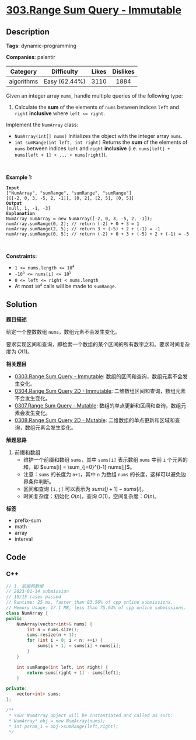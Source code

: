 # [303.Range Sum Query - Immutable](https://leetcode.com/problems/range-sum-query-immutable/description/)

## Description

**Tags**: dynamic-programming

**Companies**: palantir

|  Category  |  Difficulty   | Likes | Dislikes |
| :--------: | :-----------: | :---: | :------: |
| algorithms | Easy (62.44%) | 3110  |   1884   |


<p>Given an integer array <code>nums</code>, handle multiple queries of the following type:</p>
<ol>
  <li>Calculate the <strong>sum</strong> of the elements of <code>nums</code> between indices <code>left</code> and <code>right</code> <strong>inclusive</strong> where <code>left &lt;= right</code>.</li>
</ol>
<p>Implement the <code>NumArray</code> class:</p>
<ul>
  <li><code>NumArray(int[] nums)</code> Initializes the object with the integer array <code>nums</code>.</li>
  <li><code>int sumRange(int left, int right)</code> Returns the <strong>sum</strong> of the elements of <code>nums</code> between indices <code>left</code> and <code>right</code> <strong>inclusive</strong> (i.e. <code>nums[left] + nums[left + 1] + ... + nums[right]</code>).</li>
</ul>
<p>&nbsp;</p>
<p><strong class="example">Example 1:</strong></p>
<pre><code><strong>Input</strong>
[&quot;NumArray&quot;, &quot;sumRange&quot;, &quot;sumRange&quot;, &quot;sumRange&quot;]
[[[-2, 0, 3, -5, 2, -1]], [0, 2], [2, 5], [0, 5]]
<strong>Output</strong>
[null, 1, -1, -3]
<strong>Explanation</strong>
NumArray numArray = new NumArray([-2, 0, 3, -5, 2, -1]);
numArray.sumRange(0, 2); // return (-2) + 0 + 3 = 1
numArray.sumRange(2, 5); // return 3 + (-5) + 2 + (-1) = -1
numArray.sumRange(0, 5); // return (-2) + 0 + 3 + (-5) + 2 + (-1) = -3</code></pre>
<p>&nbsp;</p>
<p><strong>Constraints:</strong></p>
<ul>
  <li><code>1 &lt;= nums.length &lt;= 10<sup>4</sup></code></li>
  <li><code>-10<sup>5</sup> &lt;= nums[i] &lt;= 10<sup>5</sup></code></li>
  <li><code>0 &lt;= left &lt;= right &lt; nums.length</code></li>
  <li>At most <code>10<sup>4</sup></code> calls will be made to <code>sumRange</code>.</li>
</ul>

## Solution

**题目描述**

给定一个整数数组 `nums`，数组元素不会发生变化。

要求实现区间和查询，即检索一个数组的某个区间的所有数字之和。要求时间复杂度为 $O(1)$。

**相关题目**

- [0303.Range Sum Query - Immutable](0303.range-sum-query-immutable.md): 数组的区间和查询，数组元素不会发生变化。
- [0304.Range Sum Query 2D - Immutable](0304.range-sum-query-2-d-immutable.md): 二维数组区间和查询，数组元素不会发生变化。
- [0307.Range Sum Query - Mutable](0307.range-sum-query-mutable.md): 数组的单点更新和区间和查询，数组元素会发生变化。
- [0308.Range Sum Query 2D - Mutable](0308.range-sum-query-2d-mutable.md): 二维数组的单点更新和区域和查询，数组元素会发生变化。

**解题思路**

1. 前缀和数组
   - 维护一个前缀和数组 `sums`，其中 `sums[i]` 表示数组 `nums` 中前 `i` 个元素的和，即 $sums[i] = \sum_{j=0}^{i-1} nums[j]$。
   - 注意：`sums` 的长度为 `n+1`，其中 `n` 为数组 `nums` 的长度，这样可以避免边界条件判断。
   - 区间和查询 `[i,j]` 可以表示为 $sums[j+1] - sums[i]$。
   - 时间复杂度：初始化 $O(n)$，查询 $O(1)$，空间复杂度：$O(n)$。

**标签**

- prefix-sum
- math
- array
- interval

<!-- code start -->
## Code

### C++

```cpp
// 1. 前缀和数组
// 2023-01-14 submission
// 15/15 cases passed
// Runtime: 25 ms, faster than 83.56% of cpp online submissions.
// Memory Usage: 17.1 MB, less than 75.04% of cpp online submissions.
class NumArray {
public:
    NumArray(vector<int>& nums) {
        int n = nums.size();
        sums.resize(n + 1);
        for (int i = 0; i < n; ++i) {
            sums[i + 1] = sums[i] + nums[i];
        }
    }

    int sumRange(int left, int right) {
        return sums[right + 1] - sums[left];
    }

private:
    vector<int> sums;
};

/**
 * Your NumArray object will be instantiated and called as such:
 * NumArray* obj = new NumArray(nums);
 * int param_1 = obj->sumRange(left,right);
 */
```

<!-- code end -->
